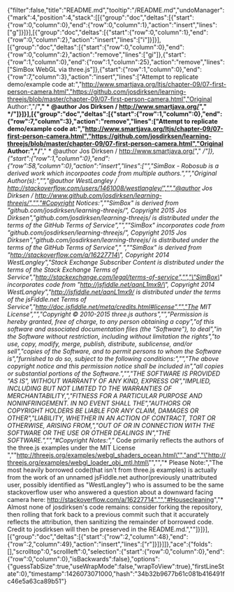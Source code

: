 {"filter":false,"title":"README.md","tooltip":"/README.md","undoManager":{"mark":4,"position":4,"stack":[[{"group":"doc","deltas":[{"start":{"row":0,"column":0},"end":{"row":0,"column":1},"action":"insert","lines":["g"]}]}],[{"group":"doc","deltas":[{"start":{"row":0,"column":1},"end":{"row":0,"column":2},"action":"insert","lines":["i"]}]}],[{"group":"doc","deltas":[{"start":{"row":0,"column":0},"end":{"row":0,"column":2},"action":"remove","lines":["gi"]},{"start":{"row":1,"column":0},"end":{"row":1,"column":25},"action":"remove","lines":["SimBox WebGL via three.js"]},{"start":{"row":1,"column":0},"end":{"row":7,"column":3},"action":"insert","lines":["Attempt to replicate demo/example code at:","http://www.smartjava.org/ltjs/chapter-09/07-first-person-camera.html","https://github.com/josdirksen/learning-threejs/blob/master/chapter-09/07-first-person-camera.html","Original Author:","/**"," * @author Jos Dirksen / http://www.smartjava.org/"," */"]}]}],[{"group":"doc","deltas":[{"start":{"row":1,"column":0},"end":{"row":7,"column":3},"action":"remove","lines":["Attempt to replicate demo/example code at:","http://www.smartjava.org/ltjs/chapter-09/07-first-person-camera.html","https://github.com/josdirksen/learning-threejs/blob/master/chapter-09/07-first-person-camera.html","Original Author:","/**"," * @author Jos Dirksen / http://www.smartjava.org/"," */"]},{"start":{"row":1,"column":0},"end":{"row":58,"column":0},"action":"insert","lines":["","SimBox - Robosub is a derived work which incorpoates code from multiple authors.","","Original Author(s):","","@author WestLangley / http://stackoverflow.com/users/1461008/westlangley/","","@author Jos Dirksen / http://www.github.com/josdirksen/learning-threejs/","","#Copyright Notices:","\"SimBox\" is derived from \"github.com/josdirksen/learning-threejs/\", Copyright 2015 Jos Dirksen","github.com/josdirksen/learning-threejs/ is distributed under the terms of the GitHub Terms of Service","","\"SimBox\" incorporates code from \"github.com/josdirksen/learning-threejs/\", Copyright 2015 Jos Dirksen","github.com/josdirksen/learning-threejs/ is distributed under the terms of the GitHub Terms of Service"," ","\"SimBox\" is derived from \"http://stackoverflow.com/a/16227714\", Copyright 2014 WestLangley","Stack Exchange Subscriber Content is distributed under the terms of the Stack Exchange Terms of Service","http://stackexchange.com/legal/terms-of-service","","\"SimBox\" incorporates code from \"http://jsfiddle.net/aqnL1mx9/\", Copyright 2014 WestLangley","http://jsfiddle.net/aqnL1mx9/ is distributed under the terms of the jsFiddle.net Terms of Service","http://doc.jsfiddle.net/meta/credits.html#license","","The MIT License","","Copyright © 2010-2015 three.js authors","","Permission is hereby granted, free of charge, to any person obtaining a copy","of this software and associated documentation files (the \"Software\"), to deal","in the Software without restriction, including without limitation the rights","to use, copy, modify, merge, publish, distribute, sublicense, and/or sell","copies of the Software, and to permit persons to whom the Software is","furnished to do so, subject to the following conditions:","","The above copyright notice and this permission notice shall be included in","all copies or substantial portions of the Software.","","THE SOFTWARE IS PROVIDED \"AS IS\", WITHOUT WARRANTY OF ANY KIND, EXPRESS OR","IMPLIED, INCLUDING BUT NOT LIMITED TO THE WARRANTIES OF MERCHANTABILITY,","FITNESS FOR A PARTICULAR PURPOSE AND NONINFRINGEMENT. IN NO EVENT SHALL THE","AUTHORS OR COPYRIGHT HOLDERS BE LIABLE FOR ANY CLAIM, DAMAGES OR OTHER","LIABILITY, WHETHER IN AN ACTION OF CONTRACT, TORT OR OTHERWISE, ARISING FROM,","OUT OF OR IN CONNECTION WITH THE SOFTWARE OR THE USE OR OTHER DEALINGS IN","THE SOFTWARE.","","#Copyright Notes:","* Code primarily reflects the authors of the three.js examples under the MIT License ","\"http://threejs.org/examples/webgl_shaders_ocean.html\"","and","\"http://threejs.org/examples/webgl_loader_obj_mtl.html\"","","* Please Note:","The most heavily borrowed code(that isn't from three.js examples) is actually from the work of an unnamed jsFiddle.net author(previously unattributed user, possibly identified as \"WestLangley\") who is assumed to be the same stackoverflow user who answered a question about a downward facing camera here: http://stackoverflow.com/a/16227714","","#Housecleaning","* Almost none of josdirksen's code remains: consider forking the repository, then rolling that fork back to a previous commit such that it accurately reflects the attribution, then sanitizing the remainder of borrowed code. Credit to josdirksen will then be preserved in the README.md.",""]}]}],[{"group":"doc","deltas":[{"start":{"row":2,"column":48},"end":{"row":2,"column":49},"action":"insert","lines":["r"]}]}]]},"ace":{"folds":[],"scrolltop":0,"scrollleft":0,"selection":{"start":{"row":0,"column":0},"end":{"row":0,"column":0},"isBackwards":false},"options":{"guessTabSize":true,"useWrapMode":false,"wrapToView":true},"firstLineState":0},"timestamp":1426073071000,"hash":"34b32b9677b61c081b416491fc46e5a63ca89b51"}